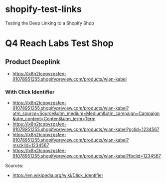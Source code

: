 # shopify-test-links
Testing the Deep Linking to a Shopify Shop

# Q4 Reach Labs Test Shop

## Product Deeplink
- https://lx8n2tcopvzpsfen-91078951255.shopifypreview.com/products/wlan-kabel

### With Click Identifier

- https://lx8n2tcopvzpsfen-91078951255.shopifypreview.com/products/wlan-kabel?utm_source=Source&utm_medium=Medium&utm_campaign=Campaign&utm_content=Content&utm_term=Term
- https://lx8n2tcopvzpsfen-91078951255.shopifypreview.com/products/wlan-kabel?gclid=1234567
- https://lx8n2tcopvzpsfen-91078951255.shopifypreview.com/products/wlan-kabel?mscklid=1234567
- https://lx8n2tcopvzpsfen-91078951255.shopifypreview.com/products/wlan-kabel?fbclid=1234567

Sources:
- https://en.wikipedia.org/wiki/Click_identifier

